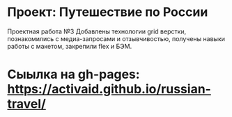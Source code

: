 # Проект: Путешествие по России

Проектная работа №3
Добавлены технологии grid верстки, познакомились с медиа-запросами и отзывчивостью,  получены навыки работы с макетом, закрепили flex и БЭМ.

Сыылка на gh-pages: https://activaid.github.io/russian-travel/
=======
